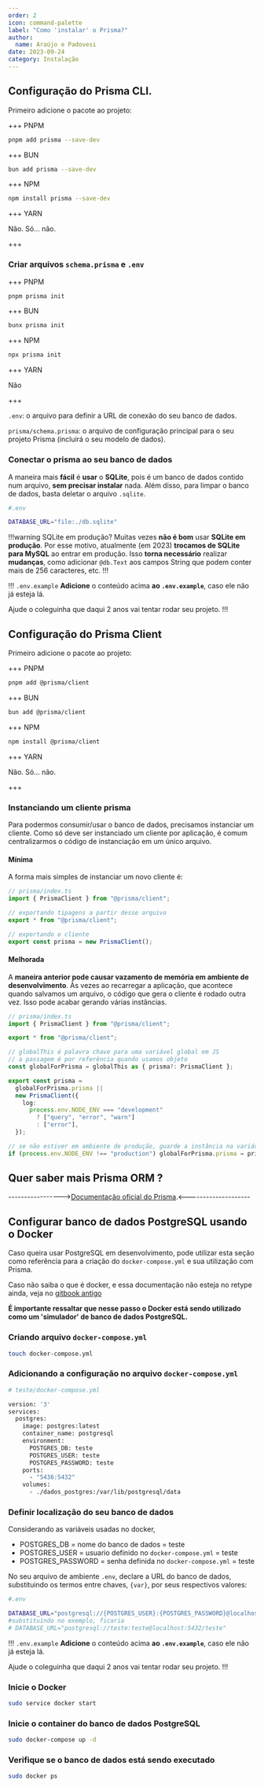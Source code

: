 ```yaml
---
order: 2
icon: command-palette
label: "Como 'instalar' o Prisma?"
author:
  name: Araújo e Padovesi
date: 2023-09-24
category: Instalação
---
```


## Configuração do Prisma CLI.

Primeiro adicione o pacote ao projeto:

+++ PNPM

```bash
pnpm add prisma --save-dev
```

+++ BUN

```bash
bun add prisma --save-dev
```

+++ NPM

```bash
npm install prisma --save-dev
```

+++ YARN

Não. Só... não.

+++

### Criar arquivos `schema.prisma` e `.env`

+++ PNPM

```bash
pnpm prisma init
```

+++ BUN

```bash
bunx prisma init
```

+++ NPM

```bash
npx prisma init
```

+++ YARN

Não

+++

`.env`: o arquivo para definir a URL de conexão do seu banco de dados.

`prisma/schema.prisma`: o arquivo de configuração principal para o seu projeto Prisma (incluirá o seu modelo de dados).

### Conectar o prisma ao seu banco de dados

A maneira mais **fácil** é **usar** o **SQLite**, pois é um banco de dados contido num arquivo, **sem precisar instalar** nada.
Além disso, para limpar o banco de dados, basta deletar o arquivo `.sqlite`.

```bash
#.env

DATABASE_URL="file:./db.sqlite"
```

!!!warning SQLite em produção?
Muitas vezes **não é bom** usar **SQLite em produção**. Por esse motivo, atualmente (em 2023) **trocamos de SQLite para MySQL** ao entrar em produção. Isso **torna necessário** realizar **mudanças**, como adicionar `@db.Text` aos campos String que podem conter mais de 256 caracteres, etc.
!!!

!!! `.env.example`
**Adicione** o conteúdo acima **ao `.env.example`**, caso ele não já esteja lá.

Ajude o coleguinha que daqui 2 anos vai tentar rodar seu projeto.
!!!

## Configuração do Prisma Client

Primeiro adicione o pacote ao projeto:

+++ PNPM

```bash
pnpm add @prisma/client
```

+++ BUN

```bash
bun add @prisma/client
```

+++ NPM

```bash
npm install @prisma/client
```

+++ YARN

Não. Só... não.

+++

### Instanciando um cliente prisma

Para podermos consumir/usar o banco de dados, precisamos instanciar um cliente. Como só deve ser instanciado um cliente por aplicação, é comum centralizarmos o código de instanciação em um único arquivo.

#### Mínima

A forma mais simples de instanciar um novo cliente é:

```ts
// prisma/index.ts
import { PrismaClient } from "@prisma/client";

// exportando tipagens a partir desse arquivo
export * from "@prisma/client";

// exportando o cliente
export const prisma = new PrismaClient();
```

#### Melhorada

A **maneira anterior pode causar vazamento de memória em ambiente de desenvolvimento**. Às vezes ao recarregar a aplicação, que acontece quando salvamos um arquivo, o código que gera o cliente é rodado outra vez. Isso pode acabar gerando várias instâncias.

```ts
// prisma/index.ts
import { PrismaClient } from "@prisma/client";

export * from "@prisma/client";

// globalThis é palavra chave para uma variável global em JS
// a passagem é por referência quando usamos objeto
const globalForPrisma = globalThis as { prisma?: PrismaClient };

export const prisma =
  globalForPrisma.prisma ||
  new PrismaClient({
    log:
      process.env.NODE_ENV === "development"
        ? ["query", "error", "warn"]
        : ["error"],
  });

// se não estiver em ambiente de produção, guarde a instância na variável global
if (process.env.NODE_ENV !== "production") globalForPrisma.prisma = prisma;
```

## Quer saber mais Prisma ORM ?

----------------->[Documentação oficial do Prisma](https://www.prisma.io/docs).<--------------------

## Configurar banco de dados PostgreSQL usando o Docker

<!-- Não acho que isso devia estar aqui, mas é a vida por enquanto -->

Caso queira usar PostgreSQL em desenvolvimento, pode utilizar esta seção como referência para a criação do `docker-compose.yml` e sua utilização com Prisma.

Caso não saiba o que é docker, e essa documentação não esteja no retype ainda, veja no [gitbook antigo](https://github.com/StructCE/gitbook/blob/projetos_develop/execucao/projetos/docker/README.md)

**É importante ressaltar que nesse passo o Docker está sendo utilizado como um 'simulador'
de banco de dados PostgreSQL.**

### Criando arquivo `docker-compose.yml`

```bash
touch docker-compose.yml
```

### Adicionando a configuração no arquivo `docker-compose.yml`

```bash
# teste/docker-compose.yml

version: '3'
services:
  postgres:
    image: postgres:latest
    container_name: postgresql
    environment:
      POSTGRES_DB: teste
      POSTGRES_USER: teste
      POSTGRES_PASSWORD: teste
    ports:
      - "5436:5432"
    volumes:
      - ./dados_postgres:/var/lib/postgresql/data
```

### Definir localização do seu banco de dados

Considerando as variáveis usadas no docker,

- POSTGRES_DB = nome do banco de dados = teste
- POSTGRES_USER = usuario definido no `docker-compose.yml` = teste
- POSTGRES_PASSWORD = senha definida no `docker-compose.yml` = teste

No seu arquivo de ambiente `.env`, declare a URL do banco de dados, substituindo os termos entre chaves, `{var}`, por seus respectivos valores:

```bash
#.env

DATABASE_URL="postgresql://{POSTGRES_USER}:{POSTGRES_PASSWORD}@localhost:5432/{POSTGRES_DB}"
#substituindo no exemplo, ficaria
# DATABASE_URL="postgresql://teste:teste@localhost:5432/teste"
```

!!! `.env.example`
**Adicione** o conteúdo acima **ao `.env.example`**, caso ele não já esteja lá.

Ajude o coleguinha que daqui 2 anos vai tentar rodar seu projeto.
!!!

### Inicie o Docker

```bash
sudo service docker start
```

### Inicie o container do banco de dados PostgreSQL

```bash
sudo docker-compose up -d
```

### Verifique se o banco de dados está sendo executado

```bash
sudo docker ps
```
